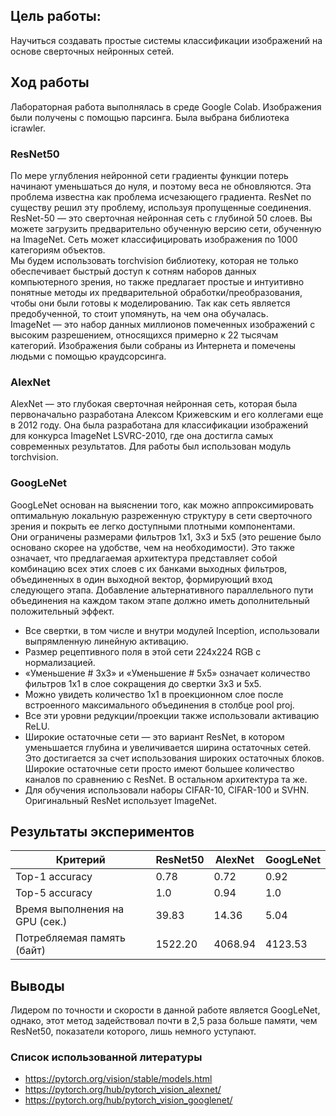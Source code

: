## Цель работы:
Научиться создавать простые системы классификации изображений на основе сверточных нейронных сетей.

## Ход работы

Лабораторная работа выполнялась в среде Google Colab.
Изображения были получены с помощью парсинга. Была выбрана библиотека icrawler.

### ResNet50
По мере углубления нейронной сети градиенты функции потерь начинают уменьшаться до нуля, и поэтому веса не обновляются. 
Эта проблема известна как проблема исчезающего градиента. ResNet по существу решил эту проблему, используя пропущенные 
соединения.  
ResNet-50 — это сверточная нейронная сеть с глубиной 50 слоев. Вы можете загрузить предварительно обученную версию сети, 
обученную на ImageNet. Cеть может классифицировать изображения по 1000 категориям объектов.  
Мы будем использовать torchvision библиотеку, которая не только обеспечивает быстрый доступ к сотням наборов данных 
компьютерного зрения, но также предлагает простые и интуитивно понятные методы их предварительной обработки/преобразования, 
чтобы они были готовы к моделированию.
Так как сеть является предобученной, то стоит упомянуть, на чем она обучалась.  
ImageNet — это набор данных миллионов помеченных изображений с высоким разрешением, относящихся примерно к 22 тысячам категорий. 
Изображения были собраны из Интернета и помечены людьми с помощью краудсорсинга. 

### AlexNet
AlexNet — это глубокая сверточная нейронная сеть, которая была первоначально разработана Алексом Крижевским и его 
коллегами еще в 2012 году. Она была разработана для классификации изображений для конкурса ImageNet LSVRC-2010, где она 
достигла самых современных результатов. 
Для работы был использован модуль torchvision.

### GoogLeNet
GoogLeNet основан на выяснении того, как можно аппроксимировать оптимальную локальную разреженную структуру в сети сверточного 
зрения и покрыть ее легко доступными плотными компонентами.  
Они ограничены размерами фильтров 1x1, 3x3 и 5x5 (это решение было основано скорее на удобстве, чем на 
необходимости). Это также означает, что предлагаемая архитектура представляет собой комбинацию всех этих слоев с их банками 
выходных фильтров, объединенных в один выходной вектор, формирующий вход следующего этапа. Добавление альтернативного 
параллельного пути объединения на каждом таком этапе должно иметь дополнительный положительный эффект.  

- Все свертки, в том числе и внутри модулей Inception, использовали выпрямленную линейную активацию.
- Размер рецептивного поля в этой сети 224x224 RGB с нормализацией.
- «Уменьшение # 3x3» и «Уменьшение # 5x5» означает количество фильтров 1x1 в слое сокращения до свертки 3x3 и 5x5.
- Можно увидеть количество 1x1 в проекционном слое после встроенного максимального объединения в столбце pool proj.
- Все эти уровни редукции/проекции также использовали активацию ReLU.
- Широкие остаточные сети — это вариант ResNet, в котором уменьшается глубина и увеличивается ширина остаточных сетей. 
  Это достигается за счет использования широких остаточных блоков. Широкие остаточные сети просто имеют большее количество 
  каналов по сравнению с ResNet. В остальном архитектура та же. 
- Для обучения использовали наборы CIFAR-10, CIFAR-100 и SVHN. Оригинальный ResNet использует ImageNet.


## Результаты экспериментов
| Критерий | ResNet50 | AlexNet | GoogLeNet |
| -------- |----------| ----- | ---------- |
|Top-1 accuracy|0.78|0.72|0.92|
|Top-5 accuracy|1.0|0.94|1.0|
|Время выполнения на GPU (сек.)|39.83|14.36|5.04|
|Потребляемая память (байт)|1522.20|4068.94|4123.53|

## Выводы
Лидером по точности и скорости в данной работе является GoogLeNet, однако, этот метод задействовал почти в 2,5 раза 
больше памяти, чем ResNet50, показатели которого, лишь немного уступают. 

### Список использованной литературы
- https://pytorch.org/vision/stable/models.html
- https://pytorch.org/hub/pytorch_vision_alexnet/
- https://pytorch.org/hub/pytorch_vision_googlenet/